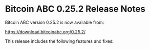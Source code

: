 # Bitcoin ABC 0.25.2 Release Notes

Bitcoin ABC version 0.25.2 is now available from:

  <https://download.bitcoinabc.org/0.25.2/>

This release includes the following features and fixes:
